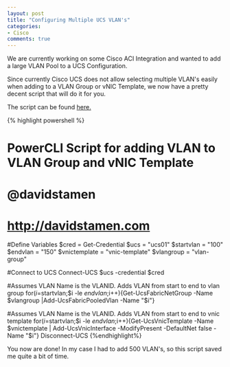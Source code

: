 ```yaml
---
layout: post
title: "Configuring Multiple UCS VLAN's"
categories:
- Cisco
comments: true
---
```

We are currently working on some Cisco ACI Integration and wanted to add a large VLAN Pool to a UCS Configuration.

Since currently Cisco UCS does not allow selecting multiple VLAN's easily when adding to a VLAN Group or vNIC Template, we now have a pretty decent script that will do it for you.

The script can be found [here.](https://github.com/dstamen/UCS-PowerTool/blob/master/ConfigureVLANGroupAndvNICTemplate.ps1)

{% highlight powershell %}
# PowerCLI Script for adding VLAN to VLAN Group and vNIC Template
# @davidstamen
# http://davidstamen.com

#Define Variables
$cred = Get-Credential
$ucs = "ucs01"
$startvlan = "100"
$endvlan = "150"
$vnictemplate = "vnic-template"
$vlangroup = "vlan-group"

#Connect to UCS
Connect-UCS $ucs -credential $cred

#Assumes VLAN Name is the VLANID. Adds VLAN from start to end to vlan group
for($i=$startvlan;$i -le $endvlan;$i++){Get-UcsFabricNetGroup -Name $vlangroup |Add-UcsFabricPooledVlan -Name "$i"}

#Assumes VLAN Name is the VLANID. Adds VLAN from start to end to vnic template
for($i=$startvlan;$i -le $endvlan;$i++){Get-UcsVnicTemplate -Name $vnictemplate | Add-UcsVnicInterface -ModifyPresent -DefaultNet false -Name "$i"}
Disconnect-UCS
{%endhighlight%}

You now are done! In my case I had to add 500 VLAN's, so this script saved me quite a bit of time.
